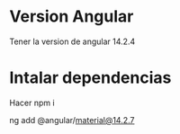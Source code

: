 # Version Angular

Tener la version de angular 14.2.4

# Intalar dependencias 

Hacer npm i 

ng add @angular/material@14.2.7
